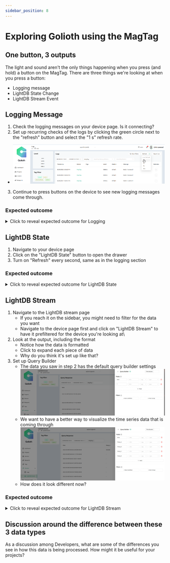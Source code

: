 ```yaml
---
sidebar_position: 8
---
```


# Exploring Golioth using the MagTag

## One button, 3 outputs

The light and sound aren't the only things happening when you press (and hold) a button on the MagTag. There are three things we're looking at when you press a button:

* Logging message
* LightDB State Change
* LightDB Stream Event

## Logging Message

1. Check the logging messages on your device page. Is it connecting?
2. Set up recurring checks of the logs by clicking the green circle next to the "refresh" button and select the "1 s" refresh rate.
  * ![Refresh Settings](refresh_settings.png)
3. Continue to press buttons on the device to see new logging messages come through. 

### Expected outcome
<details><summary>Click to reveal expected outcome for Logging</summary>

* On successful boot, you should see a message like "	INFO	networking	connected"
* Every time you press the button on the MagTag, you should see DEBUG messages like "Button A pressed"
* ![CircuitPython Logging expected result](circuitpython_logging_result.png)

</details>

## LightDB State

1. Navigate to your device page
2. Click on the "LightDB State" button to open the drawer
3. Turn on "Refresh" every second, same as in the logging section
### Expected outcome
<details><summary>Click to reveal expected outcome for LightDB State</summary>

* Watching the variables, you should see them normally set to 'false'
* When the button is pressed, the variable should be set to 'true' while it's pressed
* ![CircuitPython LightDB State expected result](circuitpython_lightdb_state_result.png)

</details>

## LightDB Stream

1. Navigate to the LightDB stream page
    * If you reach it on the sidebar, you might need to filter for the data you want
    * Navigate to the device page first and click on "LightDB Stream" to have it prefiltered for the device you're looking at\
2. Look at the output, including the format
    * Notice how the data is formatted
    * Click to expand each piece of data
    * Why do you think it's set up like that?
3. Set up Query Builder
    * The data you saw in step 2 has the default query builder settings
  ![Query builder before](query_builder_before.png)
    * We want to have a better way to visualize the time series data that is coming through
  ![Query builder after](query_builder_after.png)
    * How does it look different now?

### Expected outcome
<details><summary>Click to reveal expected outcome for LightDB Stream</summary>

* After setting up the Query Builder, you should see data in columns, tagged for when the button press happens
* ![LightDB Stream Result](circuitpython_lightdb_stream_result.png)

</details>

## Discussion around the difference between these 3 data types

As a discussion among Developers, what are some of the differences you see in how this data is being processed. How might it be useful for your projects?